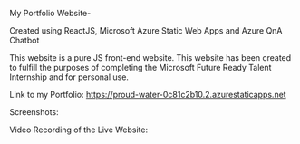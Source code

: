 My Portfolio Website-

Created using ReactJS, Microsoft Azure Static Web Apps and Azure QnA Chatbot

This website is a pure JS front-end website.
This website has been created to fulfill the purposes of completing the Microsoft Future Ready Talent Internship and for personal use.

Link to my Portfolio: https://proud-water-0c81c2b10.2.azurestaticapps.net

Screenshots:


<To be added>


Video Recording of the Live Website:


<To be added>
